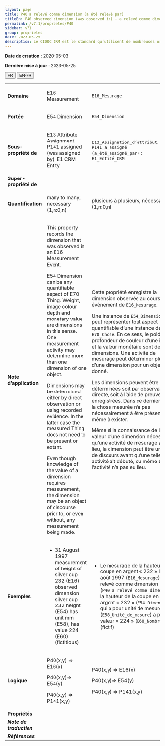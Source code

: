 ```yaml
---
layout: page
title: P40 a relevé comme dimension (a été relevé par)
titleEn: P40 observed dimension (was observed in) - a relevé comme dimension (a été relevé par)
permalink: /v7.1/proprietes/P40
sidebar: v71
group: proprietes
date: 2023-05-25
description: Le CIDOC CRM est le standard qu’utilisent de nombreuses organisations pour l’échange et l’intégration de jeux de données et de spécifications patrimoniales. Il est développé et maintenu à jour exclusivement en anglais par le CRM SIG, un sous-groupe du Conseil international des musées (ICOM). Ceci est une traduction officielle en français développée par la Traduction en français du CIDOC CRM, une initiative qui offre une version française à jour et accessible ouvertement et gratuitement du standard CIDOC CRM et en démocratise l'usage dans la communauté patrimoniale francophone. ------------ The CIDOC CRM is the standard used by many heritage organizations for the exchange and integration of museum collection datasets and specifications. It is developed and maintained exclusively in English by the CRM SIG, a subgroup of the International Council of Museums (ICOM). This is an official translation developed by the Traduction en français du CIDOC CRM, an initiative offering an open, up-to-date, and free French version of the CIDOC CRM standard, and democratizing its use in the francophone heritage community.
---
```


**Date de création** : 2020-05-03

**Dernière mise à jour** : 2023-05-25

<div class="lang-buttons">
 <button id="fr" class="activate">FR</button>
 <button id="en-fr">EN-FR</button>
</div>

<table>
<tbody>
<tr>
<td><strong>Domaine</strong></td>
<td class="en">
<p>E16 Measurement</p>
</td>
<td>
<p><code class="language-plaintext highlighter-rouge">E16_Mesurage</code> </p>
</td>
</tr>
<tr>
<td><strong>Portée</strong></td>
<td class="en">
<p>E54 Dimension</p>
</td>
<td>
<p><code class="language-plaintext highlighter-rouge">E54_Dimension</code></p>
</td>
</tr>
<tr>
<td><strong>Sous-propriété de</strong></td>
<td class="en">
<p>E13 Attribute Assignment. P141 assigned (was assigned by): E1 CRM Entity</p>
</td>
<td>
<p><code class="language-plaintext highlighter-rouge">E13_Assignation_d’attribut</code>. <code class="language-plaintext highlighter-rouge">P141_a_assigné (a_été_assigné_par)</code> : <code class="language-plaintext highlighter-rouge">E1_Entité_CRM</code></p>
</td>
</tr>
<tr>
<td><strong>Super-propriété de</strong></td>
<td class="en">
</td>
<td>
</td>
</tr>
<tr>
<td><strong>Quantification</strong></td>
<td class="en">
<p>many to many, necessary (1,n:0,n)</p>
</td>
<td>
<p>plusieurs à plusieurs, nécessaire (1,n:0,n)</p>
</td>
</tr>
<tr>
<td><strong>Note d’application</strong></td>
<td class="en">
<p>This property records the dimension that was observed in an E16 Measurement Event.</p>
<p>E54 Dimension can be any quantifiable aspect of E70 Thing. Weight, image colour depth and monetary value are dimensions in this sense. One measurement activity may determine more than one dimension of one object.</p>
<p>Dimensions may be determined either by direct observation or using recorded evidence. In the latter case the measured Thing does not need to be present or extant.</p>
<p>Even though knowledge of the value of a dimension requires measurement, the dimension may be an object of discourse prior to, or even without, any measurement being made.</p>
</td>
<td>
<p>Cette propriété enregistre la dimension observée au cours d’un évènement de <code class="language-plaintext highlighter-rouge">E16_Mesurage</code>.</p>
<p>Une instance de <code class="language-plaintext highlighter-rouge">E54_Dimension</code> peut représenter tout aspect quantifiable d’une instance de <code class="language-plaintext highlighter-rouge">E70_Chose</code>. En ce sens, le poids, la profondeur de couleur d’une image et la valeur monétaire sont des dimensions. Une activité de mesurage peut déterminer plus d’une dimension pour un objet donné.</p>
<p>Les dimensions peuvent être déterminées soit par observation directe, soit à l’aide de preuves enregistrées. Dans ce dernier cas, la chose mesurée n’a pas nécessairement à être présente ou même à exister.</p>
<p>Même si la connaissance de la valeur d’une dimension nécessite qu’une activité de mesurage ait eu lieu, la dimension peut être un objet de discours avant qu’une telle activité ait débuté, ou même si l’activité n’a pas eu lieu.</p>
</td>
</tr>
<tr>
<td><strong>Exemples</strong></td>
<td class="en">
<ul>
<li><p>31 August 1997 measurement of height of silver cup 232 (E16) observed dimension silver cup 232 height (E54) has unit mm (E58), has value 224 (E60) (fictitious)</p>
</li>
</ul>
</td>
<td>
<ul>
<li><p>Le mesurage de la hauteur de la coupe en argent « 232 » le 31 août 1997 (<code class="language-plaintext highlighter-rouge">E16_Mesurage</code>) a relevé comme dimension (<code class="language-plaintext highlighter-rouge">P40_a_relevé_comme_dimension</code>) la hauteur de la coupe en argent « 232 » (<code class="language-plaintext highlighter-rouge">E54_Dimension</code>)  qui a pour unité de mesure mm (<code class="language-plaintext highlighter-rouge">E58_Unité_de_mesure</code>) a pour valeur « 224 » (<code class="language-plaintext highlighter-rouge">E60_Nombre</code>) (fictif)</p>
</li>
</ul>
</td>
</tr>
<tr>
<td><strong>Logique</strong></td>
<td class="en">
<p>P40(x,y) ⇒ E16(x)</p>
<p>P40(x,y)⇒ E54(y)</p>
<p>P40(x,y) ⇒ P141(x,y)</p>
</td>
<td>
<p>P40(x,y) ⇒ E16(x)</p>
<p>P40(x,y)⇒ E54(y)</p>
<p>P40(x,y) ⇒ P141(x,y)</p>
</td>
</tr>
<tr>
<td><strong>Propriétés</strong></td>
<td class="en">
</td>
<td>
</td>
</tr>
<tr>
<td><strong><em>Note de traduction</em></strong></td>
<td colspan="2">
</td>
</tr>
<tr>
<td><strong><em>Références</em></strong></td>
<td colspan="2">
</td>
</tr>
</tbody>
</table>
